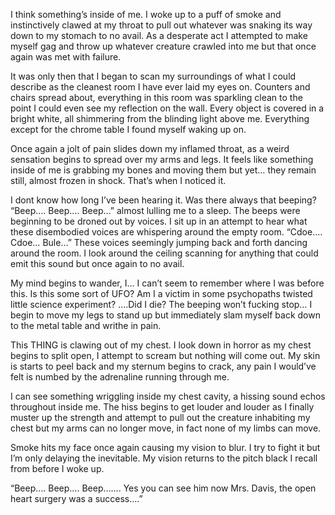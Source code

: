 I think something’s inside of me. I woke up to a puff of smoke and instinctively clawed at my throat to pull out whatever was snaking its way down to my stomach to no avail. As a desperate act I attempted to make myself gag and throw up whatever creature crawled into me but that once again was met with failure.

 It was only then that I began to scan my surroundings of what I could describe as the cleanest room I have ever laid my eyes on. Counters and chairs spread about, everything in this room was sparkling clean to the point I could even see my reflection on the wall. Every object is covered in a bright white, all shimmering from the blinding light above me. Everything except for the chrome table I found myself waking up on.

Once again a jolt of pain slides down my inflamed throat, as a weird sensation begins to spread over my arms and legs. It feels like something inside of me is grabbing my bones and moving them but yet… they remain still, almost frozen in shock. That’s when I noticed it.

I dont know how long I’ve been hearing it. Was there always that beeping? “Beep…. Beep…. Beep…” almost lulling me to a sleep. The beeps were beginning to be droned out by voices. I sit up in an attempt to hear what these disembodied voices are whispering around the empty room. “Cdoe…. Cdoe… Bule…” These voices seemingly jumping back and forth dancing around the room. I look around the ceiling scanning for anything that could emit this sound but once again to no avail.

My mind begins to wander, I… I can’t seem to remember where I was before this. Is this some sort of UFO? Am I a victim in some psychopaths twisted little science experiment? ….Did I die? The beeping won’t fucking stop… I begin to move my legs to stand up but immediately slam myself back down to the metal table and writhe in pain.

This THING is clawing out of my chest. I look down in horror as my chest begins to split open, I attempt to scream but nothing will come out. My skin is starts to peel back and my sternum begins to crack, any pain I would’ve felt is numbed by the adrenaline running through me. 

I can see something wriggling inside my chest cavity, a hissing sound echos throughout inside me. The hiss begins to get louder and louder as I finally muster up the strength and attempt to pull out the creature inhabiting my chest but my arms can no longer move, in fact none of my limbs can move. 

Smoke hits my face once again causing my vision to blur. I try to fight it but I’m only delaying the inevitable. My vision returns to the pitch black I recall from before I woke up. 

“Beep…. Beep…. Beep……. Yes you can see him now Mrs. Davis, the open heart surgery was a success….”